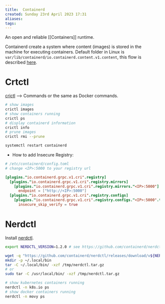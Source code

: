 ```yaml
---
title:  Containerd
created: Sunday 23rd April 2023 17:31
aliases: 
tags: 
---
```

An open and reliable [[Containers]] runtime.

Containerd create a system where content (images) is stored in the machine for executing containers. Default folder in Linux is `var/lib/containerd/io.containerd.content.v1.content`, this flow is described [here](https://github.com/containerd/containerd/blob/main/docs/content-flow.md).
# Crtctl

[crictl](https://github.com/kubernetes-sigs/cri-tools/blob/master/docs/crictl.md) --> Commands or the same as Docker commands.

```bash
# show images
crictl images
# show containers running
crictl ps
# display containerd information 
crictl info
# prune images
crictl rmi --prune
```

```bash
systemctl restart containerd
```

- How to add Insecure Registry:

```toml
# /etc/containerd/config.toml
# change <IP>:5000 to your registry url

[plugins."io.containerd.grpc.v1.cri".registry]
  [plugins."io.containerd.grpc.v1.cri".registry.mirrors]
    [plugins."io.containerd.grpc.v1.cri".registry.mirrors."<IP>:5000"]
      endpoint = ["http://<IP>:5000"]
  [plugins."io.containerd.grpc.v1.cri".registry.configs]
    [plugins."io.containerd.grpc.v1.cri".registry.configs."<IP>:5000".tls]
      insecure_skip_verify = true
```

# Nerdctl

Install [nerdctl](https://github.com/containerd/nerdctl).

```bash
export NERDCTL_VERSION=1.2.0 # see https://github.com/containerd/nerdctl/releases for the latest release

wget -q "https://github.com/containerd/nerdctl/releases/download/v${NERDCTL_VERSION}/nerdctl-${NERDCTL_VERSION}-linux-amd64.tar.gz" -O /tmp/nerdctl.tar.gz
mkdir -p ~/.local/bin
tar -C ~/.local/bin/ -xzf /tmp/nerdctl.tar.gz
# or
sudo tar -C /usr/local/bin/ -xzf /tmp/nerdctl.tar.gz
```

```bash
# show kubernetes containers running
nerdctl -n k8s.io ps
# show docker containers running
nerdctl -n movy ps
```